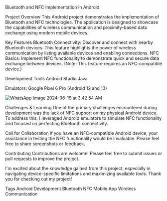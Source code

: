 Bluetooth and NFC Implementation in Android

Project Overview
This Android project demonstrates the implementation of Bluetooth and NFC technologies. The application is designed to showcase the capabilities of wireless communication and proximity-based data exchange using modern mobile devices.

Key Features
Bluetooth Connectivity: Discover and connect with nearby Bluetooth devices. This feature highlights the power of wireless communication by listing available devices and enabling connections.
NFC Basics: Implement NFC functionality to demonstrate quick and secure data exchange between devices. (Note: This feature requires an NFC-compatible device.)

Development Tools
Android Studio
Java

Emulators: Google Pixel 6 Pro (Android 12 and 13)

![WhatsApp Image 2024-06-19 at 3 42 54 AM](https://github.com/vedant7356/BluetoothAndNfc/assets/52303673/730d43ad-06f1-4de9-9297-d200f91c9ef3)


Challenges & Learning
One of the primary challenges encountered during development was the lack of NFC support on my physical Android device. To address this, I leveraged Android emulators to simulate NFC functionality and focused on perfecting Bluetooth connectivity.

Call for Collaboration
If you have an NFC-compatible Android device, your assistance in testing the NFC functionality would be invaluable. Please feel free to share screenshots or feedback.


Contributing
Contributions are welcome! Please feel free to submit issues or pull requests to improve the project.



I'm excited about the knowledge gained from this project, especially in navigating device-specific limitations and maximizing available tools. Thank you for checking out my project!

Tags
Android Development
Bluetooth
NFC
Mobile App
Wireless Communication
